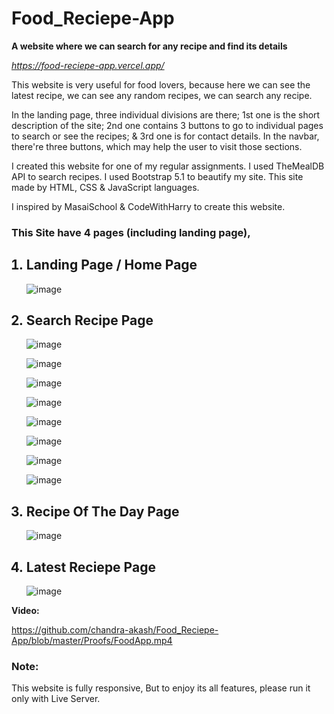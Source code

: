 # Food_Reciepe-App
<b>A website where we can search for any recipe and find its details</b> <br />

<i> https://food-reciepe-app.vercel.app/ </i>

This website is very useful for food lovers, because here we can see the latest recipe, we can see any random recipes, we can search any recipe.

In the landing page, three individual divisions are there; 1st one is the short description of the site; 2nd one contains 3 buttons to go to individual pages to search or see the recipes; & 3rd one is for contact details. In the navbar, there're three buttons, which may help the user to visit those sections.

I created this website for one of my regular assignments. I used TheMealDB API to search recipes. I used Bootstrap 5.1 to beautify my site. This site made by HTML, CSS & JavaScript languages.

I inspired by MasaiSchool & CodeWithHarry to create this website.

### This Site have 4 pages (including landing page), 
<ol>
  
## <li>Landing Page / Home Page</li>

  ![image](https://user-images.githubusercontent.com/83694840/130361800-c7fb8fa5-533b-40d4-a2ca-610cd153908f.png)
  
## <li>Search Recipe Page</li>
  
  ![image](https://user-images.githubusercontent.com/83694840/130361827-b3a69277-0b02-4e5a-8669-a45c90ff3696.png)

  ![image](https://user-images.githubusercontent.com/83694840/130361843-64babcb8-8e87-4f4e-8af2-830ccfe0fb16.png)

  ![image](https://user-images.githubusercontent.com/83694840/130361847-d9064df1-9717-45eb-a451-185d33b05271.png)

  ![image](https://user-images.githubusercontent.com/83694840/130361855-3e65ce8e-bccf-4e59-82ee-e8b3ab8fc16b.png)

  ![image](https://user-images.githubusercontent.com/83694840/130361863-c7e45cdd-57ac-46a5-aefc-797277d3e845.png)

  ![image](https://user-images.githubusercontent.com/83694840/130361867-cf6f8599-0762-42f5-973b-381e5dd69f18.png)

  ![image](https://user-images.githubusercontent.com/83694840/130361874-03536c28-b9b2-4618-b802-9bafe26ec8c5.png)

  ![image](https://user-images.githubusercontent.com/83694840/130361888-d2682758-961d-4230-8e5f-8de0e1582681.png)

## <li>Recipe Of The Day Page</li>
  
  ![image](https://user-images.githubusercontent.com/83694840/130361917-0e238cc5-4399-477b-a001-2a7b9d385623.png)

## <li>Latest Reciepe Page</li>
  
  ![image](https://user-images.githubusercontent.com/83694840/130361904-941fffe3-aa8a-4652-b9d1-944c53d32a6f.png)

</ol>

<strong> Video: </strong>

https://github.com/chandra-akash/Food_Reciepe-App/blob/master/Proofs/FoodApp.mp4

### Note:
This website is fully responsive,
But to enjoy its all features, please run it only with Live Server.

